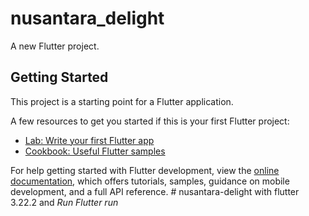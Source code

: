 # nusantara_delight

A new Flutter project.

## Getting Started

This project is a starting point for a Flutter application.

A few resources to get you started if this is your first Flutter project:

- [Lab: Write your first Flutter app](https://docs.flutter.dev/get-started/codelab)
- [Cookbook: Useful Flutter samples](https://docs.flutter.dev/cookbook)

For help getting started with Flutter development, view the
[online documentation](https://docs.flutter.dev/), which offers tutorials,
samples, guidance on mobile development, and a full API reference.
#   n u s a n t a r a - d e l i g h t   w i t h   f l u t t e r   3 . 2 2 . 2   a n d   * * *   R u n   F l u t t e r   r u n * * *  
 